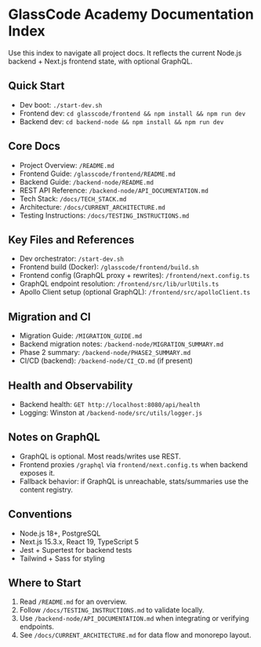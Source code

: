 # GlassCode Academy Documentation Index

Use this index to navigate all project docs. It reflects the current Node.js backend + Next.js frontend state, with optional GraphQL.

## Quick Start
- Dev boot: `./start-dev.sh`
- Frontend dev: `cd glasscode/frontend && npm install && npm run dev`
- Backend dev: `cd backend-node && npm install && npm run dev`

## Core Docs
- Project Overview: `/README.md`
- Frontend Guide: `/glasscode/frontend/README.md`
- Backend Guide: `/backend-node/README.md`
- REST API Reference: `/backend-node/API_DOCUMENTATION.md`
- Tech Stack: `/docs/TECH_STACK.md`
- Architecture: `/docs/CURRENT_ARCHITECTURE.md`
- Testing Instructions: `/docs/TESTING_INSTRUCTIONS.md`

## Key Files and References
- Dev orchestrator: `/start-dev.sh`
- Frontend build (Docker): `/glasscode/frontend/build.sh`
- Frontend config (GraphQL proxy + rewrites): `/frontend/next.config.ts`
- GraphQL endpoint resolution: `/frontend/src/lib/urlUtils.ts`
- Apollo Client setup (optional GraphQL): `/frontend/src/apolloClient.ts`

## Migration and CI
- Migration Guide: `/MIGRATION_GUIDE.md`
- Backend migration notes: `/backend-node/MIGRATION_SUMMARY.md`
- Phase 2 summary: `/backend-node/PHASE2_SUMMARY.md`
- CI/CD (backend): `/backend-node/CI_CD.md` (if present)

## Health and Observability
- Backend health: `GET http://localhost:8080/api/health`
- Logging: Winston at `/backend-node/src/utils/logger.js`

## Notes on GraphQL
- GraphQL is optional. Most reads/writes use REST.
- Frontend proxies `/graphql` via `frontend/next.config.ts` when backend exposes it.
- Fallback behavior: if GraphQL is unreachable, stats/summaries use the content registry.

## Conventions
- Node.js 18+, PostgreSQL
- Next.js 15.3.x, React 19, TypeScript 5
- Jest + Supertest for backend tests
- Tailwind + Sass for styling

## Where to Start
1. Read `/README.md` for an overview.
2. Follow `/docs/TESTING_INSTRUCTIONS.md` to validate locally.
3. Use `/backend-node/API_DOCUMENTATION.md` when integrating or verifying endpoints.
4. See `/docs/CURRENT_ARCHITECTURE.md` for data flow and monorepo layout.